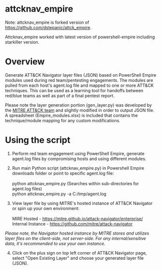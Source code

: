 # attcknav_empire 

Note: attcknav_empire is forked version of https://github.com/dstepanic/attck_empire.

Attcknav_empire worked with latest version of powershell-empire including starkiller version.

# Overview
Generate ATT&CK Navigator layer files (JSON) based on PowerShell Empire modules used during red team/pentesting engagements.  The modules are pulled from each host's agent.log file and mapped to one or more ATT&CK techniques.  This can be used as a learning tool for handoffs between red/blue teams as well as part of a final pentest report.

Please note the layer generation portion (gen_layer.py) was developed by the 
[MITRE ATT&CK team](https://github.com/mitre/attack-navigator/blob/master/layers/attack_layers/attack_layers_simple.py) and slightly modified in order to output JSON file. A spreadsheet (Empire_modules.xlsx) is included that contains the technique/module mapping for any custom modifications.

# Using the script
1. Perform red team engagement using PowerShell Empire, generate agent.log files by compromising hosts and using different modules.

2. Run main Python script (attcknav_empire.py) in Powershell Empire downloads folder or point to specific agent.log file:<br /><br />
python attcknav_empire.py (Searches within sub-directories for agent.log files)<br />
python attcknav_empire.py -a C:/tmp/agent.log

3.  View layer file by using MITRE's hosted instance of ATT&CK Navigator or spin up your own environment:<br /><br />
MIRE Hosted - https://mitre.github.io/attack-navigator/enterprise/<br />
Internal Instance - https://github.com/mitre/attack-navigator<br />

*Please note, the Navigator hosted instance by MITRE stores and utilizes layer files on the client-side, not server-side. For any 
internal/sensitive data, it's recommended to use your own instance.*

4. Click on the plus sign on top left corner of ATT&CK Navigator page, select "Open Existing Layer" and choose your generated layer file (JSON).
